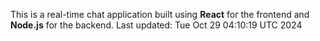 This is a real-time chat application built using **React** for the frontend and **Node.js** for the backend.
Last updated: Tue Oct 29 04:10:19 UTC 2024
